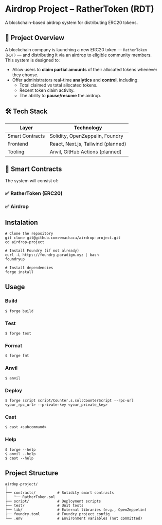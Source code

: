 # Airdrop Project – RatherToken (RDT)

A blockchain-based airdrop system for distributing ERC20 tokens.

## 🚀 Project Overview

A blockchain company is launching a new ERC20 token — `RatherToken (RDT)` — and distributing it via an airdrop to eligible community members. This system is designed to:

- Allow users to **claim partial amounts** of their allocated tokens whenever they choose.
- Offer administrators real-time **analytics** and **control**, including:
  - Total claimed vs total allocated tokens.
  - Recent token claim activity.
  - The ability to **pause/resume** the airdrop.

## 🛠️ Tech Stack

| Layer       | Technology                 |
|-------------|-----------------------------|
| Smart Contracts | Solidity, OpenZeppelin, Foundry |
| Frontend    | React, Next.js, Tailwind (planned) |
| Tooling     | Anvil, GitHub Actions (planned) |

## 🔐 Smart Contracts

The system will consist of:

### ✅ RatherToken (ERC20)
### ✅ Airdrop

## Instalation

```
# Clone the repository
git clone git@github.com:wmachaca/airdrop-project.git
cd airdrop-project

# Install Foundry (if not already)
curl -L https://foundry.paradigm.xyz | bash
foundryup

# Install dependencies
forge install

```


## Usage

### Build

```shell
$ forge build
```

### Test

```shell
$ forge test
```

### Format

```shell
$ forge fmt
```

### Anvil

```shell
$ anvil
```

### Deploy

```shell
$ forge script script/Counter.s.sol:CounterScript --rpc-url <your_rpc_url> --private-key <your_private_key>
```

### Cast

```shell
$ cast <subcommand>
```

### Help

```shell
$ forge --help
$ anvil --help
$ cast --help
```

## Project Structure

```
airdop-project/
│
├── contracts/          # Solidity smart contracts
│   └── RatherToken.sol
├── script/             # Deployment scripts
├── test/               # Unit tests
├── lib/                # External libraries (e.g., OpenZeppelin)
├── foundry.toml        # Foundry project config
└── .env                # Environment variables (not committed)

```